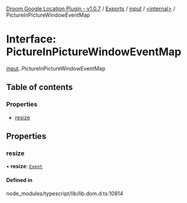 [Droom Google Location Plugin - v1.0.7](../README.md) / [Exports](../modules.md) / [input](../modules/input.md) / [<internal\>](../modules/input._internal_.md) / PictureInPictureWindowEventMap

# Interface: PictureInPictureWindowEventMap

[input](../modules/input.md).[<internal>](../modules/input._internal_.md).PictureInPictureWindowEventMap

## Table of contents

### Properties

- [resize](input._internal_.PictureInPictureWindowEventMap.md#resize)

## Properties

### resize

• **resize**: [`Event`](../modules/input._internal_.md#event)

#### Defined in

node_modules/typescript/lib/lib.dom.d.ts:10814
